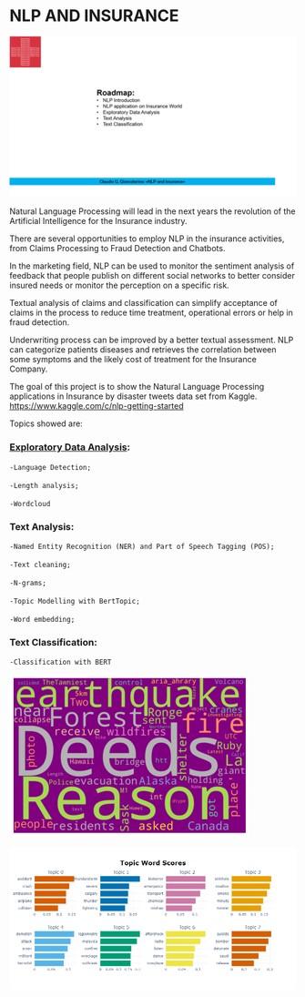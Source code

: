# NLP AND INSURANCE

![](images/NLP_INSURANCE_.png)

Natural Language Processing will lead in the next years the revolution of the Artificial Intelligence for the Insurance industry.

There are several opportunities to employ NLP in the insurance activities, from Claims Processing to Fraud Detection and Chatbots.

In the marketing field, NLP can be used to monitor the sentiment analysis of feedback that people publish on different social networks to better consider insured needs or monitor the perception on a specific risk.

Textual analysis of claims and classification can simplify acceptance of claims in the process to reduce time treatment, operational errors or help in fraud detection.

Underwriting process can be improved by a better textual assessment. NLP can categorize patients diseases and retrieves the correlation between some symptoms and the likely cost of treatment for the Insurance Company.

The goal of this project is to show the Natural Language Processing applications in Insurance by disaster tweets data set from Kaggle. https://www.kaggle.com/c/nlp-getting-started 

Topics showed are:

### [Exploratory Data Analysis](https://github.com/claudio1975/SWISSTEXT_2022/blob/main/NLP_EDA.ipynb):
  
    -Language Detection;
  
    -Length analysis;
  
    -Wordcloud

### Text Analysis:
  
    -Named Entity Recognition (NER) and Part of Speech Tagging (POS);
  
    -Text cleaning;
    
    -N-grams;
  
    -Topic Modelling with BertTopic;
  
    -Word embedding;
 
### Text Classification:
  
    -Classification with BERT
  

![](images/wordcloud_.png)

![](images/BertTopic.png)


